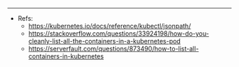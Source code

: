 





--- 
- Refs:
  - https://kubernetes.io/docs/reference/kubectl/jsonpath/
  - https://stackoverflow.com/questions/33924198/how-do-you-cleanly-list-all-the-containers-in-a-kubernetes-pod
  - https://serverfault.com/questions/873490/how-to-list-all-containers-in-kubernetes